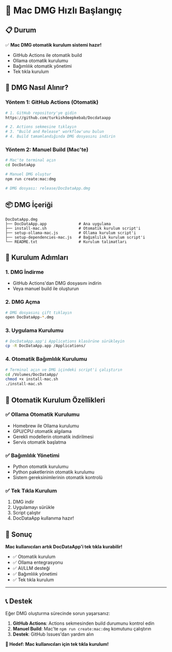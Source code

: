 # 🚀 Mac DMG Hızlı Başlangıç

## 📋 Durum

✅ **Mac DMG otomatik kurulum sistemi hazır!**
- GitHub Actions ile otomatik build
- Ollama otomatik kurulumu
- Bağımlılık otomatik yönetimi
- Tek tıkla kurulum

## 🎯 DMG Nasıl Alınır?

### Yöntem 1: GitHub Actions (Otomatik)
```bash
# 1. GitHub repository'ye gidin
https://github.com/turkishdeepkebab/Docdataapp

# 2. Actions sekmesine tıklayın
# 3. "Build and Release" workflow'unu bulun
# 4. Build tamamlandığında DMG dosyasını indirin
```

### Yöntem 2: Manuel Build (Mac'te)
```bash
# Mac'te terminal açın
cd DocDataApp

# Manuel DMG oluştur
npm run create:mac:dmg

# DMG dosyası: release/DocDataApp.dmg
```

## 📦 DMG İçeriği

```
DocDataApp.dmg
├── DocDataApp.app              # Ana uygulama
├── install-mac.sh              # Otomatik kurulum script'i
├── setup-ollama-mac.js         # Ollama kurulum script'i
├── setup-dependencies-mac.js   # Bağımlılık kurulum script'i
└── README.txt                  # Kurulum talimatları
```

## 🔧 Kurulum Adımları

### 1. DMG İndirme
- GitHub Actions'dan DMG dosyasını indirin
- Veya manuel build ile oluşturun

### 2. DMG Açma
```bash
# DMG dosyasını çift tıklayın
open DocDataApp-*.dmg
```

### 3. Uygulama Kurulumu
```bash
# DocDataApp.app'i Applications klasörüne sürükleyin
cp -R DocDataApp.app /Applications/
```

### 4. Otomatik Bağımlılık Kurulumu
```bash
# Terminal açın ve DMG içindeki script'i çalıştırın
cd /Volumes/DocDataApp/
chmod +x install-mac.sh
./install-mac.sh
```

## 🤖 Otomatik Kurulum Özellikleri

### ✅ Ollama Otomatik Kurulumu
- Homebrew ile Ollama kurulumu
- GPU/CPU otomatik algılama
- Gerekli modellerin otomatik indirilmesi
- Servis otomatik başlatma

### ✅ Bağımlılık Yönetimi
- Python otomatik kurulumu
- Python paketlerinin otomatik kurulumu
- Sistem gereksinimlerinin otomatik kontrolü

### ✅ Tek Tıkla Kurulum
1. DMG indir
2. Uygulamayı sürükle
3. Script çalıştır
4. DocDataApp kullanıma hazır!

## 🎉 Sonuç

**Mac kullanıcıları artık DocDataApp'i tek tıkla kurabilir!**

- ✅ Otomatik kurulum
- ✅ Ollama entegrasyonu
- ✅ AI/LLM desteği
- ✅ Bağımlılık yönetimi
- ✅ Tek tıkla kurulum

---

## 📞 Destek

Eğer DMG oluşturma sürecinde sorun yaşarsanız:

1. **GitHub Actions**: Actions sekmesinden build durumunu kontrol edin
2. **Manuel Build**: Mac'te `npm run create:mac:dmg` komutunu çalıştırın
3. **Destek**: GitHub Issues'dan yardım alın

**🎯 Hedef: Mac kullanıcıları için tek tıkla kurulum!**
